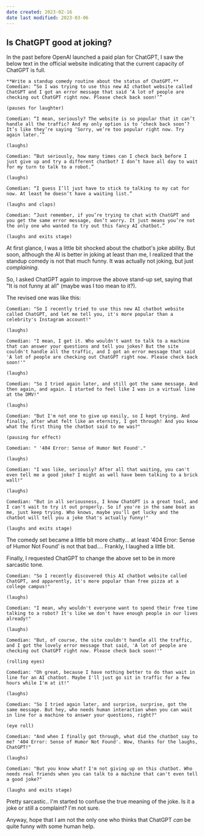 ```yaml
---
date created: 2023-02-16
date last modified: 2023-03-06
---
```


## Is ChatGPT good at joking?

In the past before OpenAI launched a paid plan for ChatGPT, I saw the below text in the official website indicating that the current capacity of ChatGPT is full.

```
**Write a standup comedy routine about the status of ChatGPT.**
Comedian: “So I was trying to use this new AI chatbot website called ChatGPT and I got an error message that said ‘A lot of people are checking out ChatGPT right now. Please check back soon!’”

(pauses for laughter)

Comedian: “I mean, seriously? The website is so popular that it can’t handle all the traffic? And my only option is to ‘check back soon’? It’s like they’re saying ‘Sorry, we’re too popular right now. Try again later.’”

(laughs)

Comedian: “But seriously, how many times can I check back before I just give up and try a different chatbot? I don’t have all day to wait for my turn to talk to a robot.”

(laughs)

Comedian: “I guess I’ll just have to stick to talking to my cat for now. At least he doesn’t have a waiting list.”

(laughs and claps)

Comedian: “Just remember, if you’re trying to chat with ChatGPT and you get the same error message, don’t worry. It just means you’re not the only one who wanted to try out this fancy AI chatbot.”

(laughs and exits stage)

```

At first glance, I was a little bit shocked about the chatbot's joke ability. But soon, although the AI is better in joking at least than me, I realized that the standup comedy is not that much funny. It was actually not joking, but just *complaining*.

So, I asked ChatGPT again to improve the above stand-up set, saying that "It is not funny at all" (maybe was I too mean to it?).

The revised one was like this:
```
Comedian: "So I recently tried to use this new AI chatbot website called ChatGPT, and let me tell you, it's more popular than a celebrity's Instagram account!"

(laughs)

Comedian: "I mean, I get it. Who wouldn't want to talk to a machine that can answer your questions and tell you jokes? But the site couldn't handle all the traffic, and I got an error message that said 'A lot of people are checking out ChatGPT right now. Please check back soon!'"

(laughs)

Comedian: "So I tried again later, and still got the same message. And then again, and again. I started to feel like I was in a virtual line at the DMV!"

(laughs)

Comedian: "But I'm not one to give up easily, so I kept trying. And finally, after what felt like an eternity, I got through! And you know what the first thing the chatbot said to me was?"

(pausing for effect)

Comedian: " '404 Error: Sense of Humor Not Found'."

(laughs)

Comedian: "I was like, seriously? After all that waiting, you can't even tell me a good joke? I might as well have been talking to a brick wall!"

(laughs)

Comedian: "But in all seriousness, I know ChatGPT is a great tool, and I can't wait to try it out properly. So if you're in the same boat as me, just keep trying. Who knows, maybe you'll get lucky and the chatbot will tell you a joke that's actually funny!"

(laughs and exits stage)
```

The comedy set became a little bit more chatty... at least '404 Error: Sense of Humor Not Found' is not that bad.... Frankly, I laughed a little bit.

Finally, I requested ChatGPT to change the above set to be in more sarcastic tone.

```
Comedian: "So I recently discovered this AI chatbot website called ChatGPT, and apparently, it's more popular than free pizza at a college campus!"

(laughs)

Comedian: "I mean, why wouldn't everyone want to spend their free time talking to a robot? It's like we don't have enough people in our lives already!"

(laughs)

Comedian: "But, of course, the site couldn't handle all the traffic, and I got the lovely error message that said, 'A lot of people are checking out ChatGPT right now. Please check back soon!'"

(rolling eyes)

Comedian: "Oh great, because I have nothing better to do than wait in line for an AI chatbot. Maybe I'll just go sit in traffic for a few hours while I'm at it!"

(laughs)

Comedian: "So I tried again later, and surprise, surprise, got the same message. But hey, who needs human interaction when you can wait in line for a machine to answer your questions, right?"

(eye roll)

Comedian: "And when I finally got through, what did the chatbot say to me? '404 Error: Sense of Humor Not Found'. Wow, thanks for the laughs, ChatGPT!"

(laughs)

Comedian: "But you know what? I'm not giving up on this chatbot. Who needs real friends when you can talk to a machine that can't even tell a good joke?"

(laughs and exits stage)

```
Pretty sarcastic.. I'm started to confuse the true meaning of the joke. Is it a joke or still a complaint? I'm not sure.

Anyway, hope that I am not the only one who thinks that ChatGPT *can* be quite funny with some human help.
